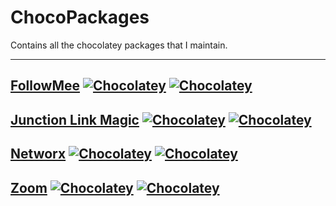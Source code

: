 # ChocoPackages

Contains all the chocolatey packages that I maintain. 

----------

[FollowMee](https://www.followmee.com/) [![Chocolatey](https://img.shields.io/chocolatey/dt/followmee.svg?maxAge=2592000)](https://chocolatey.org/packages/followmee/) [![Chocolatey](https://img.shields.io/chocolatey/v/followmee.svg?maxAge=2592000)](https://chocolatey.org/packages/followmee/)
----------
[Junction Link Magic](http://www.rekenwonder.com/) [![Chocolatey](https://img.shields.io/chocolatey/dt/junction-link-magic.svg?maxAge=2592000)](https://chocolatey.org/packages/junction-link-magic/) [![Chocolatey](https://img.shields.io/chocolatey/v/junction-link-magic.svg?maxAge=2592000)](https://chocolatey.org/packages/junction-link-magic/)
----------
[Networx](https://www.softperfect.com/products/networx/) [![Chocolatey](https://img.shields.io/chocolatey/dt/networx.svg?maxAge=2592000)](https://chocolatey.org/packages/networx/) [![Chocolatey](https://img.shields.io/chocolatey/v/networx.svg?maxAge=2592000)](https://chocolatey.org/packages/networx/)
----------
[Zoom](https://zoom.us/) [![Chocolatey](https://img.shields.io/chocolatey/dt/zoom.svg?maxAge=2592000)](https://chocolatey.org/packages/zoom/) [![Chocolatey](https://img.shields.io/chocolatey/v/zoom.svg?maxAge=2592000)](https://chocolatey.org/packages/zoom/)
----------
